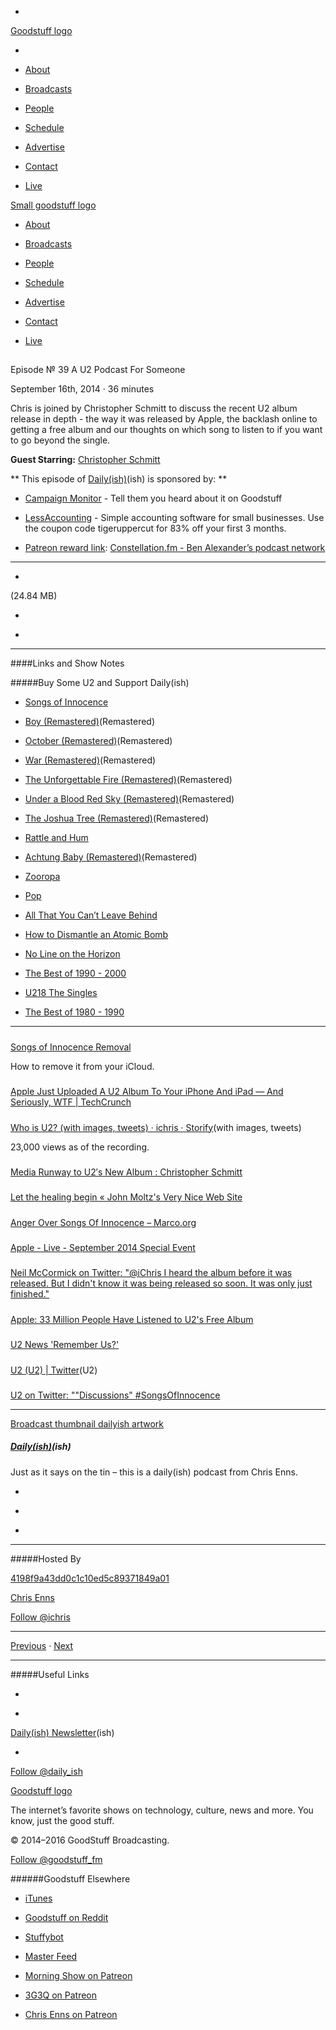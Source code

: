 

-
[Goodstuff logo](http://www.goodstuff.fm/)[](/assets/goodstuff_logo-17c1fe6f378352de5d7345f76152130b.svg)

-


-  [About](/about)

-  [Broadcasts](/broadcasts)

-  [People](/people)

-  [Schedule](/schedule)

-  [Advertise](/advertise)

-  [Contact](/contact)

-  [Live](/live)


[Small goodstuff logo](http://www.goodstuff.fm/)[](/assets/small_goodstuff_logo-bf032e72b9ec41494f4d90905f1ad619.svg)


-  [About](/about)

-  [Broadcasts](/broadcasts)

-  [People](/people)

-  [Schedule](/schedule)

-  [Advertise](/advertise)

-  [Contact](/contact)

-  [Live](/live)


##
Episode № 39
A U2 Podcast For Someone


September 16th, 2014
&middot;
36
minutes


Chris is joined by Christopher Schmitt to discuss the recent U2 album release in depth - the way it was released by Apple, the backlash online to getting a free album and our thoughts on which song to listen to if you want to go beyond the single.


**Guest Starring:**
[Christopher Schmitt](/people/christopher-schmitt)


**
This episode of
[Daily(ish)](/dailyish)(ish)
is sponsored by:
**


-  [Campaign Monitor](http://www.campaignmonitor.com/) - Tell them you heard about it on Goodstuff

-  [LessAccounting](https://lessaccounting.com) - Simple accounting software for small businesses. Use the coupon code tigeruppercut for 83% off your first 3 months.

-  [Patreon reward link](http://www.patreon.com/ichris):  [Constellation.fm - Ben Alexander&rsquo;s podcast network](http://constellation.fm)


------------------------------


-
[](http://podcasts-1.feedpress.co/10587/dailyish-39.mp3)(24.84 MB)

-
[](http://twitter.com/intent/tweet?text=Daily(ish)%20%E2%84%96%2039%20on%20@goodstuff_fm%20-%20http://goodstuff.fm/dailyish/39)

-
[](http://www.facebook.com/sharer/sharer.php?u=http://goodstuff.fm/dailyish/39)


------------------------------


####Links and Show Notes

#####Buy Some U2 and Support Daily(ish)


-  [Songs of Innocence](https://itunes.apple.com/ca/album/songs-of-innocence/id915794155?uo=4&at=10l4Ki)

-  [Boy (Remastered)](https://itunes.apple.com/ca/album/boy-remastered/id285461111?uo=4&at=10l4Ki)(Remastered)

-  [October (Remastered)](https://itunes.apple.com/ca/album/october-remastered/id285461110?uo=4&at=10l4Ki)(Remastered)

-  [War (Remastered)](https://itunes.apple.com/ca/album/war-remastered/id285461734?uo=4&at=10l4Ki)(Remastered)

-  [The Unforgettable Fire (Remastered)](https://itunes.apple.com/ca/album/unforgettable-fire-remastered/id336364089?uo=4&at=10l4Ki)(Remastered)

-  [Under a Blood Red Sky (Remastered)](https://itunes.apple.com/ca/album/under-blood-red-sky-live-remastered/id291734214?uo=4&at=10l4Ki)(Remastered)

-  [The Joshua Tree (Remastered)](https://itunes.apple.com/ca/album/the-joshua-tree-remastered/id267826054?uo=4&at=10l4Ki)(Remastered)

-  [Rattle and Hum](https://itunes.apple.com/ca/album/rattle-and-hum/id346659?uo=4&at=10l4Ki)

-  [Achtung Baby (Remastered)](https://itunes.apple.com/ca/album/achtung-baby-remastered/id475386884?uo=4&at=10l4Ki)(Remastered)

-  [Zooropa](https://itunes.apple.com/ca/album/zooropa/id373513?uo=4&at=10l4Ki)

-  [Pop](https://itunes.apple.com/ca/album/pop/id377245?uo=4&at=10l4Ki)

-  [All That You Can’t Leave Behind](https://itunes.apple.com/ca/album/all-that-you-cant-leave-behind/id122726?uo=4&at=10l4Ki)

-  [How to Dismantle an Atomic Bomb](https://itunes.apple.com/ca/album/how-to-dismantle-atomic-bomb/id29600233?uo=4&at=10l4Ki)

-  [No Line on the Horizon](https://itunes.apple.com/ca/album/no-line-on-the-horizon/id305352505?uo=4&at=10l4Ki)

-  [The Best of 1990 - 2000](https://itunes.apple.com/ca/album/the-best-of-1990-2000/id19816329?uo=4&at=10l4Ki)

-  [U218 The Singles](https://itunes.apple.com/ca/album/u218-singles/id205155567?uo=4&at=10l4Ki)

-  [The Best of 1980 - 1990](https://itunes.apple.com/ca/album/the-best-of-1980-1990/id280046709?uo=4&at=10l4Ki)


------------------------------


#####
[Songs of Innocence  Removal](https://buy.itunes.apple.com/WebObjects/MZFinance.woa/wa/offerOptOut)


How to remove it from your iCloud.


#####
[Apple Just Uploaded A U2 Album To Your iPhone And iPad — And Seriously, WTF | TechCrunch](http://techcrunch.com/2014/09/10/wtf-is-a-u2/)


#####
[Who is U2? (with images, tweets) · ichris · Storify](https://storify.com/ichris/who-is-u2)(with images, tweets)


23,000 views as of the recording.


#####
[Media Runway to U2′s New Album : Christopher Schmitt](http://christopherschmitt.com/2014/09/14/media-runway-to-u2s-new-album/)


#####
[Let the healing begin « John Moltz's Very Nice Web Site](http://verynicewebsite.net/2014/09/let-the-healing-begin/)


#####
[Anger Over Songs Of Innocence – Marco.org](http://www.marco.org/2014/09/16/this-u2-album-really-does-suck)


#####
[Apple - Live - September 2014 Special Event](http://www.apple.com/live/2014-sept-event/)


#####
[Neil McCormick on Twitter: "@iChris I heard the album before it was released. But I didn't know it was being released so soon. It was only just finished."](https://twitter.com/neil_mccormick/status/510541896318730240)


#####
[Apple: 33 Million People Have Listened to U2's Free Album](http://mashable.com/2014/09/15/apple-u2-album-33-million-people-listened/?utm_cid=mash-com-Tw-main-link)


#####
[U2  News  'Remember Us?'](http://www.u2.com/news/title/remember-us/)


#####
[U2 (U2) | Twitter](https://twitter.com/u2)(U2)


#####
[U2 on Twitter: ""Discussions" #SongsOfInnocence](https://twitter.com/U2/status/510447479335051264)


------------------------------


[Broadcast thumbnail dailyish artwork](/dailyish)[](https://goodstuffs3.s3.amazonaws.com/uploads/broadcast/image/22/broadcast_thumbnail_dailyish_artwork.png)

##### [Daily(ish)](/dailyish)(ish)


Just as it says on the tin – this is a daily(ish) podcast from Chris Enns.

-
[](https://itunes.apple.com/ca/podcast/pdcst/id815675012)

-
[](http://feeds.goodstuff.fm/dailyish)

-
[](mailto:chris@goodstuff.fm?cc=sponsorship%40goodstuff.fm&subject=%5BGoodStuff%20FM%5D%20Sponsorship%20Inquiry%20for%20Daily%28ish%29)


------------------------------


#####Hosted By


[4198f9a43dd0c1c10ed5c89371849a01](/people/chris-enns)[](http://gravatar.com/avatar/4198f9a43dd0c1c10ed5c89371849a01.png?s=300&r=pg)

[Chris Enns](/people/chris-enns)


[Follow @ichris](https://twitter.com/ichris)


------------------------------


[Previous](/dailyish/38)
&middot;
[Next](/dailyish/40)


------------------------------


#####Useful Links

-
[](mailto:chris@goodstuff.fm?subject=%5BGoodstuff%20FM%5D%20Feedback%20for%20Daily%28ish%29)

-
[Daily(ish) Newsletter](http://www.goodstuff.fm/dailyish/newsletter)(ish)


-
[Follow @daily_ish](https://twitter.com/daily_ish)


[Goodstuff logo](http://www.goodstuff.fm/)[](/assets/goodstuff_logo-17c1fe6f378352de5d7345f76152130b.svg)


The internet’s favorite shows on technology, culture, news and more. You know, just the good stuff.


&copy; 2014&ndash;2016 GoodStuff Broadcasting.

[Follow @goodstuff_fm](https://twitter.com/goodstufffm)


######Goodstuff Elsewhere

-  [iTunes](https://itunes.apple.com/us/artist/goodstuff-fm/id843385597?mt=2)

-  [Goodstuff on Reddit](https://www.reddit.com/r/Goodstuff_fm/)

-  [Stuffybot](http://stuffybot.goodstuff.fm)

-  [Master Feed](/master/feed)

-  [Morning Show on Patreon](https://www.patreon.com/morningshow)

-  [3G3Q on Patreon](https://www.patreon.com/3g3q)

-  [Chris Enns on Patreon](https://www.patreon.com/ichris)
